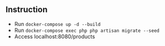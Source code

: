 ## Instruction

- Run ```docker-compose up -d --build```
- Run ```docker-compose exec php php artisan migrate --seed```
- Access localhost:8080/products




